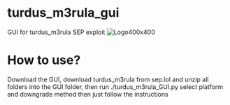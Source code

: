 # turdus_m3rula_gui
GUI for turdus_m3rula SEP exploit
                                                          ![Logo400x400](https://github.com/user-attachments/assets/2cee84dd-0f02-41f1-9b9d-9f4800cce498)
# How to use?
Download the GUI, download turdus_m3rula from sep.lol and unzip all folders into the GUI folder, then run ./turdus_m3rula_GUI.py select platform and downgrade method then just follow the instructions
